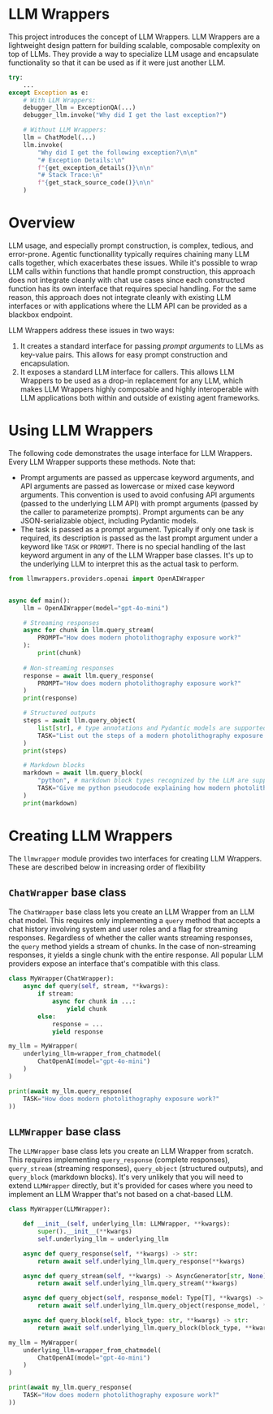 # LLM Wrappers
This project introduces the concept of LLM Wrappers. LLM Wrappers are a lightweight design pattern for building scalable, composable complexity on top of LLMs. They provide a way to specialize LLM usage and encapsulate functionality so that it can be used as if it were just another LLM.

```python
try:
    ...
except Exception as e:
    # With LLM Wrappers:
    debugger_llm = ExceptionQA(...)
    debugger_llm.invoke("Why did I get the last exception?")

    # Without LLM Wrappers:
    llm = ChatModel(...)
    llm.invoke(
        "Why did I get the following exception?\n\n"
        "# Exception Details:\n"
        f"{get_exception_details()}\n\n"
        "# Stack Trace:\n"
        f"{get_stack_source_code()}\n\n"
    )
```

# Overview
LLM usage, and especially prompt construction, is complex, tedious, and error-prone. Agentic functionallity typically requires chaining many LLM calls together, which exacerbates these issues. While it's possible to wrap LLM calls within functions that handle prompt construction, this approach does not integrate cleanly with chat use cases since each constructed function has its own interface that requires special handling. For the same reason, this approach does not integrate cleanly with existing LLM interfaces or with applications where the LLM API can be provided as a blackbox endpoint.

LLM Wrappers address these issues in two ways:
1. It creates a standard interface for passing *prompt arguments* to LLMs as key-value pairs. This allows for easy prompt construction and encapsulation.
2. It exposes a standard LLM interface for callers. This allows LLM Wrappers to be used as a drop-in replacement for any LLM, which makes LLM Wrappers highly composable and highly interoperable with LLM applications both within and outside of existing agent frameworks.


# Using LLM Wrappers
The following code demonstrates the usage interface for LLM Wrappers. Every LLM Wrapper supports these methods. Note that:
- Prompt arguments are passed as uppercase keyword arguments, and API arguments are passed as lowercase or mixed case keyword arguments. This convention is used to avoid confusing API arguments (passed to the underlying LLM API) with prompt arguments (passed by the caller to parameterize prompts). Prompt arguments can be any JSON-serializable object, including Pydantic models.
- The task is passed as a prompt argument. Typically if only one task is required, its description is passed as the last prompt argument under a keyword like `TASK` or `PROMPT`. There is no special handling of the last keyword argument in any of the LLM Wrapper base classes. It's up to the underlying LLM to interpret this as the actual task to perform.

```python
from llmwrappers.providers.openai import OpenAIWrapper


async def main():
    llm = OpenAIWrapper(model="gpt-4o-mini")

    # Streaming responses
    async for chunk in llm.query_stream(
        PROMPT="How does modern photolithography exposure work?"
    ):
        print(chunk)
    
    # Non-streaming responses
    response = await llm.query_response(
        PROMPT="How does modern photolithography exposure work?"
    )
    print(response)

    # Structured outputs
    steps = await llm.query_object(
        list[str], # type annotations and Pydantic models are supported
        TASK="List out the steps of a modern photolithography exposure process."
    )
    print(steps)

    # Markdown blocks
    markdown = await llm.query_block(
        "python", # markdown block types recognized by the LLM are supported
        TASK="Give me python pseudocode explaining how modern photolithography exposure works."
    )
    print(markdown)

```


# Creating LLM Wrappers
The `llmwrapper` module provides two interfaces for creating LLM Wrappers. These are described below in increasing order of flexibility


## `ChatWrapper` base class
The `ChatWrapper` base class lets you create an LLM Wrapper from an LLM chat model. This requires only implementing a `query` method that accepts a chat history involving system and user roles and a flag for streaming responses. Regardless of whether the caller wants streaming responses, the `query` method yields a stream of chunks. In the case of non-streaming responses, it yields a single chunk with the entire response. All popular LLM providers expose an interface that's compatible with this class.

```python
class MyWrapper(ChatWrapper):
    async def query(self, stream, **kwargs):
        if stream:
            async for chunk in ...:
                yield chunk
        else:
            response = ...
            yield response

my_llm = MyWrapper(
    underlying_llm=wrapper_from_chatmodel(
        ChatOpenAI(model="gpt-4o-mini")
    )
)

print(await my_llm.query_response(
    TASK="How does modern photolithography exposure work?"
))
```

## `LLMWrapper` base class
The `LLMWrapper` base class lets you create an LLM Wrapper from scratch. This requires implementing `query_response` (complete responses), `query_stream` (streaming responses), `query_object` (structured outputs), and `query_block` (markdown blocks). It's very unlikely that you will need to extend `LLMWrapper` directly, but it's provided for cases where you need to implement an LLM Wrapper that's not based on a chat-based LLM.

```python
class MyWrapper(LLMWrapper):

    def __init__(self, underlying_llm: LLMWrapper, **kwargs):
        super().__init__(**kwargs)
        self.underlying_llm = underlying_llm

    async def query_response(self, **kwargs) -> str:
        return await self.underlying_llm.query_response(**kwargs)

    async def query_stream(self, **kwargs) -> AsyncGenerator[str, None]:
        return await self.underlying_llm.query_stream(**kwargs)

    async def query_object(self, response_model: Type[T], **kwargs) -> T:
        return await self.underlying_llm.query_object(response_model, **kwargs)

    async def query_block(self, block_type: str, **kwargs) -> str:
        return await self.underlying_llm.query_block(block_type, **kwargs)

my_llm = MyWrapper(
    underlying_llm=wrapper_from_chatmodel(
        ChatOpenAI(model="gpt-4o-mini")
    )
)

print(await my_llm.query_response(
    TASK="How does modern photolithography exposure work?"
))
```
